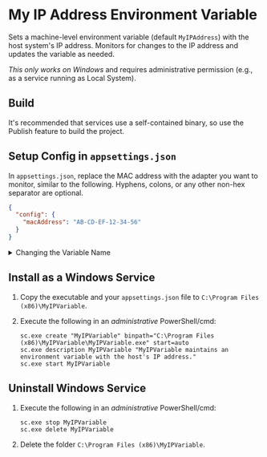 # My IP Address Environment Variable

Sets a machine-level environment variable (default `MyIPAddress`) with the host system's IP address. Monitors for changes to the IP address and updates the variable as needed.

_This only works on Windows_ and requires administrative permission (e.g., as a service running as Local System).

## Build

It's recommended that services use a self-contained binary, so use the Publish feature to build the project.

## Setup Config in `appsettings.json`

In `appsettings.json`, replace the MAC address with the adapter you want to monitor, similar to the following. Hyphens, colons, or any other non-hex separator are optional.

```json
{
  "config": {
    "macAddress": "AB-CD-EF-12-34-56"
  }
}
```

<details>
<summary markdown="span">Changing the Variable Name</summary>

The default variable name is `MyIPAddress` but it can be customized in `appsettings.json` as shown below.

```json
{
  "config": {
    "environmentVariableName": "MyCustomIPAddress"
  }
}
```

</details>

## Install as a Windows Service

1. Copy the executable and your `appsettings.json` file to `C:\Program Files (x86)\MyIPVariable`.
2. Execute the following in an _administrative_ PowerShell/cmd:

   ```
   sc.exe create "MyIPVariable" binpath="C:\Program Files (x86)\MyIPVariable\MyIPVariable.exe" start=auto
   sc.exe description MyIPVariable "MyIPVariable maintains an environment variable with the host's IP address."
   sc.exe start MyIPVariable
   ```

## Uninstall Windows Service

1. Execute the following in an _administrative_ PowerShell/cmd:

   ```
   sc.exe stop MyIPVariable
   sc.exe delete MyIPVariable
   ```

2. Delete the folder `C:\Program Files (x86)\MyIPVariable`.

